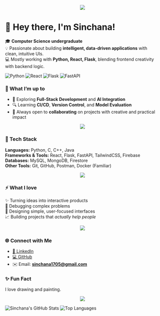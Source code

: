 <p align="center">
  <img src="https://readme-typing-svg.herokuapp.com?font=Share+Tech+Mono&size=25&duration=4000&pause=1000&color=00FF99&center=true&vCenter=true&width=600&lines=Hey+there,+I'm+Sinchana!;AI+%7C+ML+Enthusiast;Learning+AI+%7C+ML+RAGs" />
</p>

# 🌸 Hey there, I'm Sinchana!

🎓 **Computer Science undergraduate**  
💡 Passionate about building **intelligent, data-driven applications** with clean, intuitive UIs.  
💻 Mostly working with **Python, React, Flask**, blending frontend creativity with backend logic.

![Python](https://img.shields.io/badge/Python-000000?style=for-the-badge&logo=python&logoColor=00ff99)
![React](https://img.shields.io/badge/React-000000?style=for-the-badge&logo=react&logoColor=ff2da3)
![Flask](https://img.shields.io/badge/Flask-000000?style=for-the-badge&logo=flask&logoColor=00ff99)
![FastAPI](https://img.shields.io/badge/Firebase-000000?style=for-the-badge&logo=firebase&logoColor=ff2da3)

### 🌱 What I’m up to
- 🚀 Exploring **Full-Stack Development** and **AI Integration**
- 🔍 Learning **CI/CD**, **Version Control**, and **Model Evaluation**
- 💬 Always open to **collaborating** on projects with creative and practical impact

<p align="center">
  <img src="https://github.com/sinch1717/sinch1717/blob/output/github-contribution-grid-snake.svg" />
</p>


### 🧠 Tech Stack
**Languages:** Python, C, C++, Java  
**Frameworks & Tools:** React, Flask, FastAPI, TailwindCSS, Firebase  
**Databases:** MySQL, MongoDB, Firestore  
**Other Tools:** Git, GitHub, Postman, Docker (Familiar)  

<p align="center">
  <img src="https://github.com/sinch1717/sinch1717/blob/output/github-contribution-grid-snake.svg" />
</p>


### ⚡ What I love
✨ Turning ideas into interactive products  
🧩 Debugging complex problems  
🎨 Designing simple, user-focused interfaces  
📈 Building projects that *actually help people*

<p align="center">
  <img src="https://github.com/sinch1717/sinch1717/blob/output/github-contribution-grid-snake.svg" />
</p>


### 🌐 Connect with Me
- [💼 LinkedIn](https://linkedin.com/in/sinchanav)  
- [💻 GitHub](https://github.com/sinch1717)  
- ✉️ Email: **sinchana1705@gmail.com**


### ✨ Fun Fact
I love drawing and painting.

<p align="center">
  <img src="https://github.com/sinch1717/sinch1717/blob/output/github-contribution-grid-snake.svg" />
</p>


![Sinchana's GitHub Stats](https://github-readme-stats.vercel.app/api?username=sinch1717&show_icons=true&bg_color=000000&title_color=ff2da3&text_color=00ff99&icon_color=ff2da3)
![Top Languages](https://github-readme-stats.vercel.app/api/top-langs/?username=sinch1717&layout=compact&bg_color=000000&title_color=ff2da3&text_color=00ff99)

